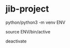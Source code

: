 # jib-project

<!-- create python env -->
python/python3 -m venv ENV

<!-- for activate -->
source ENV/bin/active

<!-- for deactivate -->
deactivate

<!-- Django -->